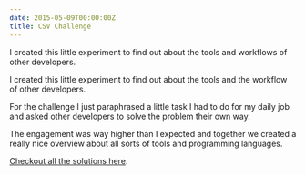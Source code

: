 ```yaml
---
date: 2015-05-09T00:00:00Z
title: CSV Challenge
---
```


I created this little experiment to find out about the tools
and workflows of other developers.<!--more-->


I created this little experiment to find out about the tools and the workflow of other developers.

For the challenge I just paraphrased a little task I had to do for my daily job
and asked other developers to solve the problem their own way.

The engagement was way higher than I expected and together we created a really nice overview about all sorts of tools and programming languages.

[Checkout all the solutions here](https://gist.github.com/jorinvo/2e43ffa981a97bc17259).
